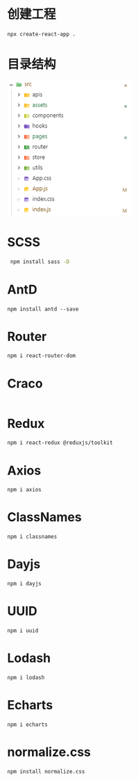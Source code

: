 # 创建工程

```bash
npx create-react-app .
```

# 目录结构

![1748230157648](image/README/1748230157648.png)

# SCSS

```bash
 npm install sass -D
```

# AntD

```shell
npm install antd --save
```

# Router

```shell
npm i react-router-dom
```

# Craco

```shell

```

# Redux

```shell
npm i react-redux @reduxjs/toolkit
```

# Axios

```shell
npm i axios
```

# ClassNames

```shell
npm i classnames
```

# Dayjs

```shell
npm i dayjs
```

# UUID

```
npm i uuid
```

# Lodash

```shell
npm i lodash
```

# Echarts

```shell
npm i echarts
```

# normalize.css

```shell
npm install normalize.css
```

